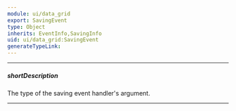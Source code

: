 ```yaml
---
module: ui/data_grid
export: SavingEvent
type: Object
inherits: EventInfo,SavingInfo
uid: ui/data_grid:SavingEvent
generateTypeLink: 
---
```

---
##### shortDescription
The type of the saving event handler's argument.

---
<!-- Description goes here -->